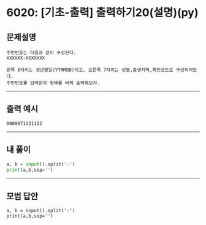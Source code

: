# 6020: [기초-출력] 출력하기20(설명)(py)
## 문제설명
```
주민번호는 다음과 같이 구성된다.
XXXXXX-XXXXXXX

왼쪽 6자리는 생년월일(YYMMDD)이고, 오른쪽 7자리는 성별,출생지역,확인코드로 구성되어있다.
주민번호를 입력받아 형태를 바꿔 출력해보자.
```
***
## 출력 예시
~~~
0009071121112
~~~
***
## 내 풀이
```python
a, b = input().split('-') 
print(a,b,sep='')


````
***
## 모범 답안
~~~pyhton
a, b = input().split('-') 
print(a,b,sep='')

~~~